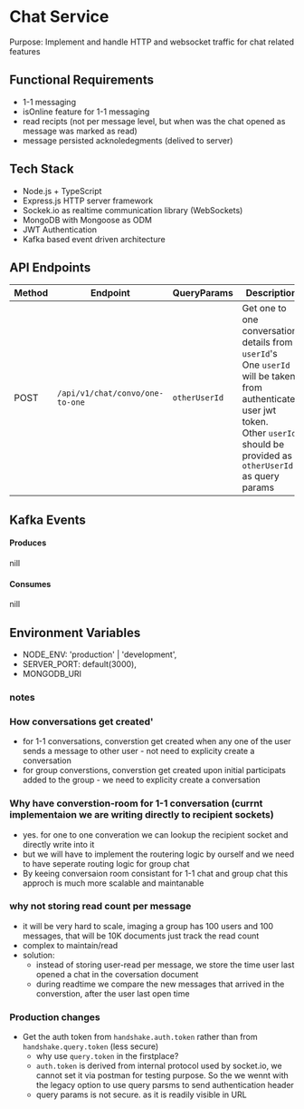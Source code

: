 # Chat Service

Purpose: Implement and handle HTTP and websocket traffic for chat related features

## Functional Requirements

-  1-1 messaging
-  isOnline feature for 1-1 messaging
-  read recipts (not per message level, but when was the chat opened as message was marked as read)
-  message persisted acknoledegments (delived to server)

## Tech Stack

-  Node.js + TypeScript
-  Express.js HTTP server framework
-  Sockek.io as realtime communication library (WebSockets)
-  MongoDB with Mongoose as ODM
-  JWT Authentication
-  Kafka based event driven architecture

## API Endpoints

| Method | Endpoint                        | QueryParams   | Description                                                                                                                                                                                   |
| ------ | ------------------------------- | ------------- | --------------------------------------------------------------------------------------------------------------------------------------------------------------------------------------------- |
| POST   | `/api/v1/chat/convo/one-to-one` | `otherUserId` | Get one to one conversation details from `userId`'s <br> One `userId` will be taken from authenticated user jwt token.<br> Other `userId` should be provided as `otherUserId` as query params |

## Kafka Events

#### Produces

nill

#### Consumes

nill

## Environment Variables

-  NODE_ENV: 'production' | 'development',
-  SERVER_PORT: default(3000),
-  MONGODB_URI

### notes

### How conversations get created'

-  for 1-1 conversations, converstion get created when any one of the user sends a message to other user - not need to explicity create a conversation
-  for group converstions, converstion get created upon initial participats added to the group - we need to explicity create a conversation

### Why have converstion-room for 1-1 conversation (currnt implementaion we are writing directly to recipient sockets)

-  yes. for one to one converation we can lookup the recipient socket and directly write into it
-  but we will have to implement the routering logic by ourself and we need to have seperate routing logic for group chat
-  By keeing conversaion room consistant for 1-1 chat and group chat this approch is much more scalable and maintanable

### why not storing read count per message

-  it will be very hard to scale, imaging a group has 100 users and 100 messages, that will be 10K documents just track the read count
-  complex to maintain/read
-  solution:
   -  instead of storing user-read per message, we store the time user last opened a chat in the coversation document
   -  during readtime we compare the new messages that arrived in the converstion, after the user last open time

### Production changes

-  Get the auth token from `handshake.auth.token` rather than from `handshake.query.token` (less secure)
   -  why use `query.token` in the firstplace?
   -  `auth.token` is derived from internal protocol used by socket.io, we cannot set it via postman for testing purpose. So the we wennt with the legacy option to use query parsms to send authentication header
   -  query params is not secure. as it is readily visible in URL
